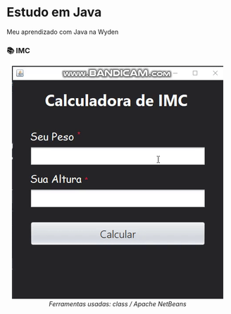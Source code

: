 # Estudo em Java
 Meu aprendizado com Java na Wyden

<h3>📚 IMC</h3> 
 <h6 align="center">
  <img src="./readmeFiles/IMC.gif" alt="Funcionamento do IMC" />
  <br>
  Ferramentas usadas: class / Apache NetBeans
 </h6>
 <h2></h2>
